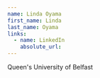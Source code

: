 ```yaml
---
name: Linda Oyama
first_name: Linda
last_name: Oyama
links:
  - name: LinkedIn
    absolute_url: 
---
```

Queen's University of Belfast
